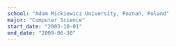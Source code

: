 ```yaml
---
school: "Adam Mickiewicz University, Poznań, Poland"
major: "Computer Science"
start_date: "2003-10-01"
end_date: "2009-06-30"
---
```

